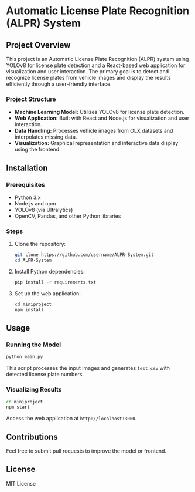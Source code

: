 # Automatic License Plate Recognition (ALPR) System

## Project Overview

This project is an Automatic License Plate Recognition (ALPR) system using YOLOv8 for license plate detection and a React-based web application for visualization and user interaction. The primary goal is to detect and recognize license plates from vehicle images and display the results efficiently through a user-friendly interface.

### Project Structure

* **Machine Learning Model:** Utilizes YOLOv8 for license plate detection.
* **Web Application:** Built with React and Node.js for visualization and user interaction.
* **Data Handling:** Processes vehicle images from OLX datasets and interpolates missing data.
* **Visualization:** Graphical representation and interactive data display using the frontend.

## Installation

### Prerequisites

* Python 3.x
* Node.js and npm
* YOLOv8 (via Ultralytics)
* OpenCV, Pandas, and other Python libraries

### Steps

1. Clone the repository:

   ```bash
   git clone https://github.com/username/ALPR-System.git
   cd ALPR-System
   ```
2. Install Python dependencies:

   ```bash
   pip install -r requirements.txt
   ```
3. Set up the web application:

   ```bash
   cd miniproject
   npm install
   ```

## Usage

### Running the Model

```bash
python main.py
```

This script processes the input images and generates `test.csv` with detected license plate numbers.

### Visualizing Results

```bash
cd miniproject
npm start
```

Access the web application at `http://localhost:3000`.

## Contributions

Feel free to submit pull requests to improve the model or frontend.

## License

MIT License
